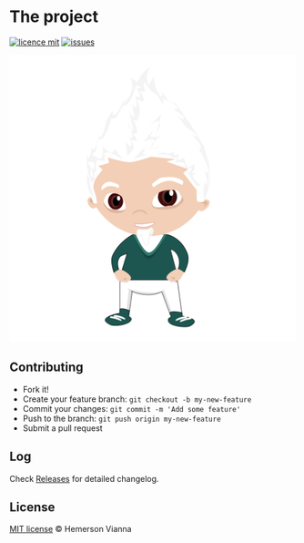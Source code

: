 # The project

[![licence mit](https://img.shields.io/badge/license-MIT-blue.svg?style=flat-square)](http://hemersonvianna.mit-license.org/)
[![issues](https://img.shields.io/github/issues/brazilian-dev/the-project.svg?style=flat-square)](https://github.com/brazilian-dev/the-project/issues)

![Mascot](source/img/mascot.svg)

## Contributing

- Fork it!
- Create your feature branch: `git checkout -b my-new-feature`
- Commit your changes: `git commit -m 'Add some feature'`
- Push to the branch: `git push origin my-new-feature`
- Submit a pull request

## Log

Check [Releases](https://github.com/brazilian-dev/the-project/releases) for detailed changelog.

## License

[MIT license](http://hemersonvianna.mit-license.org/) © Hemerson Vianna
